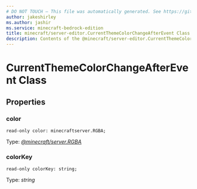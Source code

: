 ```yaml
---
# DO NOT TOUCH — This file was automatically generated. See https://github.com/mojang/minecraftapidocsgenerator to modify descriptions, examples, etc.
author: jakeshirley
ms.author: jashir
ms.service: minecraft-bedrock-edition
title: minecraft/server-editor.CurrentThemeColorChangeAfterEvent Class
description: Contents of the @minecraft/server-editor.CurrentThemeColorChangeAfterEvent class.
---
```

# CurrentThemeColorChangeAfterEvent Class

## Properties

### **color**
`read-only color: minecraftserver.RGBA;`

Type: [*@minecraft/server.RGBA*](../../minecraft/server/RGBA.md)

### **colorKey**
`read-only colorKey: string;`

Type: *string*
